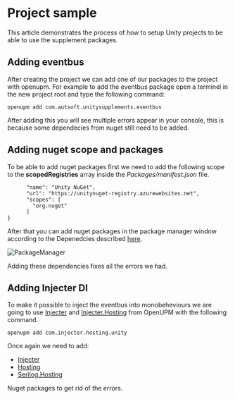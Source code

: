 # Project sample
This article demonstrates the process of how to setup Unity projects to be able to use the supplement packages.

## Adding eventbus
After creating the project we can add one of our packages to the project with openupm. For example to add the eventbus package open a terminel in the new project root and type the following command:
```
openupm add com.autsoft.unitysupplements.eventbus
```
After adding this you will see multiple errors appear in your console, this is because some dependecies from nuget still need to be added.
## Adding nuget scope and packages
To be able to add nuget packages first we need to add the following scope to the **scopedRegistries** array inside the *Packages/manifest.json* file.
```{
      "name": "Unity NuGet",
      "url": "https://unitynuget-registry.azurewebsites.net",
      "scopes": [
        "org.nuget"
      ]
}
```

After that you can add nuget packages in the package manager window according to the Depenedcies described [here](xref:Dependencies.md).

![PackageManager](~/images/ProjectSample/PackageManager.png)

Adding these dependencies fixes all the errors we had.

## Adding Injecter DI
To make it possible to inject the eventbus into monobeheviours we are going to use [Injecter](https://openupm.com/packages/com.injecter.unity/) and [Injecter.Hosting](https://openupm.com/packages/com.injecter.hosting.unity/?subPage=deps) from OpenUPM with the following command.
```
openupm add com.injecter.hosting.unity
```
Once again we need to add:
- [Injecter](https://www.nuget.org/packages/Injecter/)  
- [Hosting](https://www.nuget.org/packages/Microsoft.Extensions.Hosting)
- [Serilog.Hosting](https://www.nuget.org/packages/Serilog.Extensions.Hosting/)
  
Nuget packages to get rid of the errors.